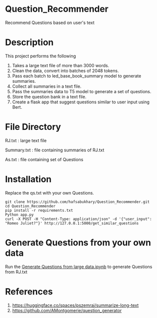 # Question_Recommender
Recommend Questions based on user's text
# Description 
This project performs the following
1. Takes a large text file of more than 3000 words. 
2. Clean the data, convert into batches of 2048 tokens.
3. Pass each batch to led_base_book_summary model to generate summaries.
4. Collect all summaries in a text file. 
5. Pass the summaries data to T5 model to generate a set of questions.
6. Store the question bank in a text file.
7. Create a flask app that suggest questions similar to user input using Bert.

# File Directory
RJ.txt : large text file

Summary.txt : file containing summaries of RJ.txt

As.txt : file containing set of Questions


# Installation
Replace the qs.txt with your own Questions.
```
git clone https://github.com/hafsabukhary/Question_Recommender.git
cd Question_Recommender
pip install -r requirements.txt
Python app.py
curl -X POST -H "Content-Type: application/json" -d '{"user_input": "Romeo Juliet?"}' http://127.0.0.1:5000/get_similar_questions

```
# Generate Questions from your own data
Run the [Generate Questions from large data.ipynb](https://github.com/hafsabukhary/Question_Recommender/blob/main/Generate_Questions_from_a_large_text_file.ipynb) to generate Questions from RJ.txt

# References

1. https://huggingface.co/spaces/pszemraj/summarize-long-text
2. https://github.com/AMontgomerie/question_generator

